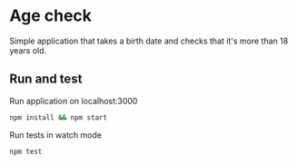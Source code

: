 # Age check

Simple application that takes a birth date and checks that it's more than 18 years old.

## Run and test

Run application on localhost:3000

```bash
npm install && npm start
```

Run tests in watch mode

```bash
npm test
```
